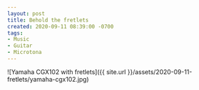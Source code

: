 ```yaml
---
layout: post
title: Behold the fretlets
created: 2020-09-11 08:39:00 -0700
tags:
- Music
- Guitar
- Microtona
---
```

![Yamaha CGX102 with fretlets]({{ site.url }}/assets/2020-09-11-fretlets/yamaha-cgx102.jpg)
